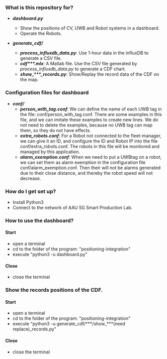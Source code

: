 <!-- # README #

This README would normally document whatever steps are necessary to get your application up and running. -->

### What is this repository for? ###

* ***dashboard.py***
    
    - Show the positions of CV, UWB and Robot systems in a dashboard.
    - Operate the Robots.

* ***generate_cdf/***
    
    - ***process_influxdb_data.py***: Use 1-hour data in the influxDB to generate a CSV file.
    - ***cdf\*\*\*.mlx***: A Matlab file. Use the CSV file generated by *process_influxdb_data.py* to generate a CDF chart.
    - ***show_\*\*\*_records.py***: Show/Replay the record data of the CDF on the map.

### Configuration files for dashboard ###

* ***conf/***
    * ***person_with_tag.conf***: We can define the name of each UWB tag in the file: conf/person_with_tag.conf. There are some examples in this file, and we can imitate these examples to create new lines. We do not need to delete the examples, because no UWB tag can map them, so they do not have effects.
    * ***extra_robots.conf***:  For a Robot not connected to the fleet-manager, we can give it an ID, and configure the ID and Robot IP into the file conf/extra_robots.conf. The robots in this file will be monitored and managed by this application.
    * ***alarm_exemption.conf***: When we need to put a UWBtag on a robot, we can set them as alarm exemption in the configuration file conf/alarm_exemption.conf. Then their will not be alarms generated due to their close distance, and thereby the robot speed will not decrease.

<!-- * Quick summary
* Version
* [Learn Markdown](https://bitbucket.org/tutorials/markdowndemo) -->

### How do I get set up? ###

* Install Python3
* Connect to the network of AAU 5G Smart Production Lab.

### How to use the dashboard? ###
#### Start
* open a terminal
* cd to the folder of the program: "positioning-integration"
* execute "python3 -u dashboard.py"

#### Close
* close the terminal

### Show the records positions of the CDF. ###
#### Start
* open a terminal
* cd to the folder of the program: "positioning-integration"
* execute "python3 -u generate_cdf/*\*\*/show_\*\*\*(need replace)_records.py"

#### Close
* close the terminal

<!-- * Summary of set up
* Configuration
* Dependencies
* Database configuration
* How to run tests
* Deployment instructions -->

<!-- ### Contribution guidelines ###

* Writing tests
* Code review
* Other guidelines

### Who do I talk to? ###

* Repo owner or admin
* Other community or team contact -->